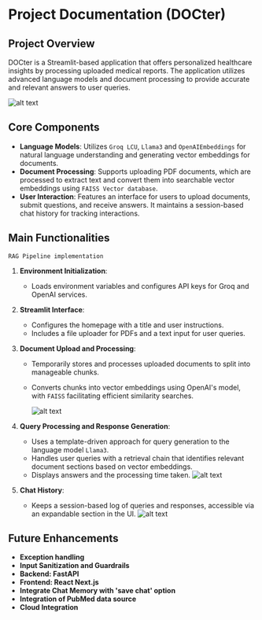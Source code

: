 # Project Documentation (DOCter)


## Project Overview
DOCter is a Streamlit-based application that offers personalized healthcare insights by processing uploaded medical reports. The application utilizes advanced language models and document processing to provide accurate and relevant answers to user queries.

![alt text](https://i.imgur.com/gRcTTMP.png)

## Core Components
- **Language Models**: Utilizes `Groq LCU`, `Llama3` and `OpenAIEmbeddings` for natural language understanding and generating vector embeddings for documents.
- **Document Processing**: Supports uploading PDF documents, which are processed to extract text and convert them into searchable vector embeddings using `FAISS Vector database`.
- **User Interaction**: Features an interface for users to upload documents, submit questions, and receive answers. It maintains a session-based chat history for tracking interactions.

## Main Functionalities 
`RAG Pipeline implementation`

1. **Environment Initialization**:
   - Loads environment variables and configures API keys for Groq and OpenAI services.

2. **Streamlit Interface**:
   - Configures the homepage with a title and user instructions.
   - Includes a file uploader for PDFs and a text input for user queries.

3. **Document Upload and Processing**:
   - Temporarily stores and processes uploaded documents to split into manageable chunks.
   - Converts chunks into vector embeddings using OpenAI's model, with `FAISS` facilitating efficient similarity searches.

      ![alt text](https://i.imgur.com/1lk9K4a.png)

4. **Query Processing and Response Generation**:
   - Uses a template-driven approach for query generation to the language model `Llama3`.
   - Handles user queries with a retrieval chain that identifies relevant document sections based on vector embeddings.
   - Displays answers and the processing time taken.
      ![alt text](https://i.imgur.com/Nd67NHn.png)

5. **Chat History**:
   - Keeps a session-based log of queries and responses, accessible via an expandable section in the UI.
      ![alt text](https://i.imgur.com/PqBPDJg.png)

## Future Enhancements
- **Exception handling**
- **Input Sanitization and Guardrails**
- **Backend: FastAPI**
- **Frontend: React Next.js**
- **Integrate Chat Memory with 'save chat' option**
- **Integration of PubMed data source**
- **Cloud Integration**
